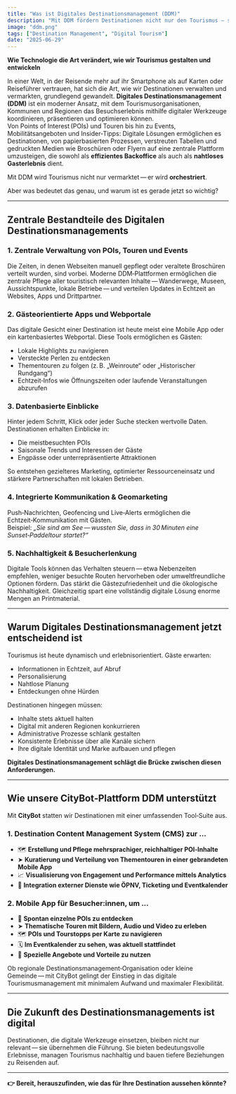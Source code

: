 ```yaml
---
title: "Was ist Digitales Destinationsmanagement (DDM)"
description: "Mit DDM fördern Destinationen nicht nur den Tourismus – sie orchestrieren ihn"
image: "ddm.png"
tags: ["Destination Management", "Digital Tourism"]
date: "2025-06-29"
---
```

**Wie Technologie die Art verändert, wie wir Tourismus gestalten und entwickeln**

In einer Welt, in der Reisende mehr auf ihr Smartphone als auf Karten oder Reiseführer vertrauen, hat sich die Art, wie wir Destinationen verwalten und vermarkten, grundlegend gewandelt. **Digitales Destinationsmanagement (DDM)** ist ein moderner Ansatz, mit dem Tourismusorganisationen, Kommunen und Regionen das Besuchserlebnis mithilfe digitaler Werkzeuge koordinieren, präsentieren und optimieren können.  
Von Points of Interest (POIs) und Touren bis hin zu Events, Mobilitätsangeboten und Insider‑Tipps: Digitale Lösungen ermöglichen es Destinationen, von papierbasierten Prozessen, verstreuten Tabellen und gedruckten Medien wie Broschüren oder Flyern auf eine zentrale Plattform umzusteigen, die sowohl als **effizientes Backoffice** als auch als **nahtloses Gasterlebnis** dient.

Mit DDM wird Tourismus nicht nur vermarktet — er wird **orchestriert**.

Aber was bedeutet das genau, und warum ist es gerade jetzt so wichtig?

---

## Zentrale Bestandteile des Digitalen Destinationsmanagements

### 1. Zentrale Verwaltung von POIs, Touren und Events
Die Zeiten, in denen Webseiten manuell gepflegt oder veraltete Broschüren verteilt wurden, sind vorbei. Moderne DDM‑Plattformen ermöglichen die zentrale Pflege aller touristisch relevanten Inhalte — Wanderwege, Museen, Aussichtspunkte, lokale Betriebe — und verteilen Updates in Echtzeit an Websites, Apps und Drittpartner.

### 2. Gästeorientierte Apps und Webportale
Das digitale Gesicht einer Destination ist heute meist eine Mobile App oder ein kartenbasiertes Webportal. Diese Tools ermöglichen es Gästen:

- Lokale Highlights zu navigieren  
- Versteckte Perlen zu entdecken  
- Thementouren zu folgen (z. B. „Weinroute“ oder „Historischer Rundgang“)  
- Echtzeit‑Infos wie Öffnungszeiten oder laufende Veranstaltungen abzurufen  

### 3. Datenbasierte Einblicke
Hinter jedem Schritt, Klick oder jeder Suche stecken wertvolle Daten. Destinationen erhalten Einblicke in:

- Die meistbesuchten POIs  
- Saisonale Trends und Interessen der Gäste  
- Engpässe oder unterrepräsentierte Attraktionen  

So entstehen gezielteres Marketing, optimierter Ressourceneinsatz und stärkere Partnerschaften mit lokalen Betrieben.

### 4. Integrierte Kommunikation & Geomarketing
Push‑Nachrichten, Geofencing und Live‑Alerts ermöglichen die Echtzeit‑Kommunikation mit Gästen.  
Beispiel: _„Sie sind am See — wussten Sie, dass in 30 Minuten eine Sunset‑Paddeltour startet?“_

### 5. Nachhaltigkeit & Besucherlenkung
Digitale Tools können das Verhalten steuern — etwa Nebenzeiten empfehlen, weniger besuchte Routen hervorheben oder umweltfreundliche Optionen fördern. Das stärkt die Gästezufriedenheit und die ökologische Nachhaltigkeit. Gleichzeitig spart eine vollständig digitale Lösung enorme Mengen an Printmaterial.

---

## Warum Digitales Destinationsmanagement jetzt entscheidend ist

Tourismus ist heute dynamisch und erlebnisorientiert. Gäste erwarten:

- Informationen in Echtzeit, auf Abruf  
- Personalisierung  
- Nahtlose Planung  
- Entdeckungen ohne Hürden  

Destinationen hingegen müssen:

- Inhalte stets aktuell halten  
- Digital mit anderen Regionen konkurrieren  
- Administrative Prozesse schlank gestalten  
- Konsistente Erlebnisse über alle Kanäle sichern  
- Ihre digitale Identität und Marke aufbauen und pflegen  

**Digitales Destinationsmanagement schlägt die Brücke zwischen diesen Anforderungen.**

---

## Wie unsere CityBot‑Plattform DDM unterstützt

Mit **CityBot** statten wir Destinationen mit einer umfassenden Tool‑Suite aus.

### 1. Destination Content Management System (CMS) zur …

- 🗺️ **Erstellung und Pflege mehrsprachiger, reichhaltiger POI‑Inhalte**  
- ➤ **Kuratierung und Verteilung von Thementouren in einer gebrandeten Mobile App**  
- 📈 **Visualisierung von Engagement und Performance mittels Analytics**  
- 🔌 **Integration externer Dienste wie ÖPNV, Ticketing und Eventkalender**  

### 2. Mobile App für Besucher:innen, um …

- 📍 **Spontan einzelne POIs zu entdecken**  
- ➤ **Thematische Touren mit Bildern, Audio und Video zu erleben**  
- 🗺️ **POIs und Tourstopps per Karte zu navigieren**  
- 🗓️ **Im Eventkalender zu sehen, was aktuell stattfindet**  
- 🔖 **Spezielle Angebote und Vorteile zu nutzen**

Ob regionale Destinationsmanagement‑Organisation oder kleine Gemeinde — mit CityBot gelingt der Einstieg in das digitale Tourismusmanagement mit minimalem Aufwand und maximaler Flexibilität.

---

## Die Zukunft des Destinationsmanagements ist digital

Destinationen, die digitale Werkzeuge einsetzen, bleiben nicht nur relevant — sie übernehmen die Führung. Sie bieten bedeutungsvolle Erlebnisse, managen Tourismus nachhaltig und bauen tiefere Beziehungen zu Reisenden auf.

---

**👉 Bereit, herauszufinden, wie das für Ihre Destination aussehen könnte?**
